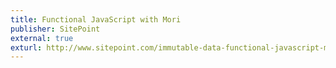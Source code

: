 ```yaml
---
title: Functional JavaScript with Mori
publisher: SitePoint
external: true
exturl: http://www.sitepoint.com/immutable-data-functional-javascript-mori/
---
```

